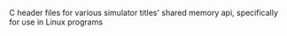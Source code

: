 C header files for various simulator titles' shared memory api, specifically for use in Linux programs
